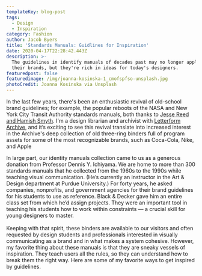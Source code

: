 ```yaml
---
templateKey: blog-post
tags:
  - Design
  - Inspiration
category: Fashion
author: Jacob Byers
title: 'Standards Manuals: Guidlines for Inspiration'
date: 2020-04-17T22:28:42.443Z
description: >-
  The guidelines in identify manuals of decades past may no longer apply to
  their brands, but they're rich in ideas for today's designers.
featuredpost: false
featuredimage: /img/joanna-kosinska-1_cmofspfso-unsplash.jpg
photoCredit: Joanna Kosinska via Unsplash
---
```

In the last few years, there's been an enthusiastic revival of old-school brand guidelines; for example, the popular reboots of the NASA and New York City Transit Authority standards manuals, both thanks to [Jesse Reed and Hamish Smyth](https://standardsmanual.com/pages/about). I'm a design librarian and archivist with [Letterform Archive](https://create.adobe.com/2019/11/19/saving-design.html), and it’s exciting to see this revival translate into increased interest in the Archive's deep collection of old three-ring binders full of program assets for some of the most recognizable brands, such as Coca-Cola, Nike, and Apple

In large part, our identity manuals collection came to us as a generous donation from Professor Dennis Y. Ichiyama. We are home to more than 300 standards manuals that he collected from the 1960s to the 1990s while teaching visual communication. (He’s currently an instructor in the Art & Design department at Purdue University.) For forty years, he asked companies, nonprofits, and government agencies for their brand guidelines for his students to use as reference. Black & Decker gave him an entire class set from which he’d assign projects. They were an important tool in teaching his students how to work within constraints — a crucial skill for young designers to master.\
\
Keeping with that spirit, these binders are available to our visitors and often requested by design students and professionals interested in visually communicating as a brand and in what makes a system cohesive. However, my favorite thing about these manuals is that they are sneaky vessels of inspiration. They teach users all the rules, so they can understand how to break them the right way. Here are some of my favorite ways to get inspired by guidelines.

